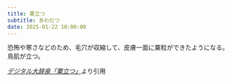 ```yaml
---
title: 粟立つ
subtitle: あわだつ
date: 2025-01-22 10:00:00
---
```


恐怖や寒さなどのため、毛穴が収縮して、皮膚一面に粟粒ができたようになる。鳥肌が立つ。

<cite>[デジタル大辞泉「粟立つ」](https://dictionary.goo.ne.jp/word/%E7%B2%9F%E7%AB%8B%E3%81%A4/)</cite>より引用